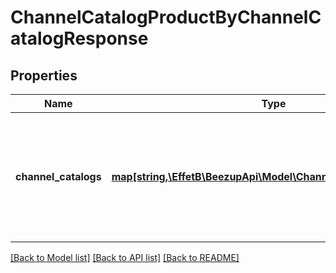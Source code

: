 # ChannelCatalogProductByChannelCatalogResponse

## Properties
Name | Type | Description | Notes
------------ | ------------- | ------------- | -------------
**channel_catalogs** | [**map[string,\EffetB\BeezupApi\Model\ChannelCatalogProductInfo]**](ChannelCatalogProductInfo.md) | The channel catalog product by channel catalog. The key is the channel catalog identifier | [optional] 

[[Back to Model list]](../README.md#documentation-for-models) [[Back to API list]](../README.md#documentation-for-api-endpoints) [[Back to README]](../README.md)



